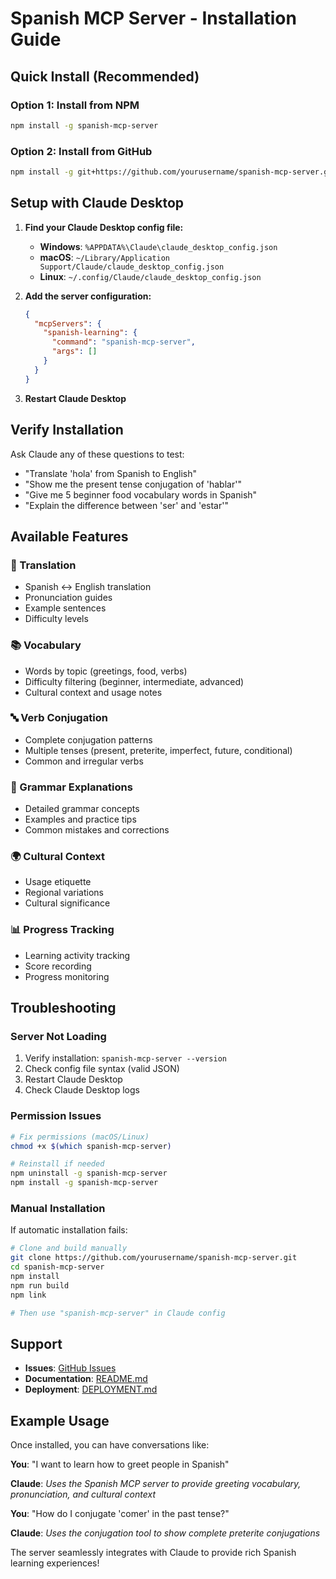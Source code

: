 # Spanish MCP Server - Installation Guide

## Quick Install (Recommended)

### Option 1: Install from NPM
```bash
npm install -g spanish-mcp-server
```

### Option 2: Install from GitHub
```bash
npm install -g git+https://github.com/yourusername/spanish-mcp-server.git
```

## Setup with Claude Desktop

1. **Find your Claude Desktop config file:**
   - **Windows**: `%APPDATA%\Claude\claude_desktop_config.json`
   - **macOS**: `~/Library/Application Support/Claude/claude_desktop_config.json`
   - **Linux**: `~/.config/Claude/claude_desktop_config.json`

2. **Add the server configuration:**
   ```json
   {
     "mcpServers": {
       "spanish-learning": {
         "command": "spanish-mcp-server",
         "args": []
       }
     }
   }
   ```

3. **Restart Claude Desktop**

## Verify Installation

Ask Claude any of these questions to test:
- "Translate 'hola' from Spanish to English"
- "Show me the present tense conjugation of 'hablar'"
- "Give me 5 beginner food vocabulary words in Spanish"
- "Explain the difference between 'ser' and 'estar'"

## Available Features

### 🔄 Translation
- Spanish ↔ English translation
- Pronunciation guides
- Example sentences
- Difficulty levels

### 📚 Vocabulary
- Words by topic (greetings, food, verbs)
- Difficulty filtering (beginner, intermediate, advanced)
- Cultural context and usage notes

### 🔤 Verb Conjugation
- Complete conjugation patterns
- Multiple tenses (present, preterite, imperfect, future, conditional)
- Common and irregular verbs

### 📖 Grammar Explanations
- Detailed grammar concepts
- Examples and practice tips
- Common mistakes and corrections

### 🌍 Cultural Context
- Usage etiquette
- Regional variations
- Cultural significance

### 📊 Progress Tracking
- Learning activity tracking
- Score recording
- Progress monitoring

## Troubleshooting

### Server Not Loading
1. Verify installation: `spanish-mcp-server --version`
2. Check config file syntax (valid JSON)
3. Restart Claude Desktop
4. Check Claude Desktop logs

### Permission Issues
```bash
# Fix permissions (macOS/Linux)
chmod +x $(which spanish-mcp-server)

# Reinstall if needed
npm uninstall -g spanish-mcp-server
npm install -g spanish-mcp-server
```

### Manual Installation
If automatic installation fails:

```bash
# Clone and build manually
git clone https://github.com/yourusername/spanish-mcp-server.git
cd spanish-mcp-server
npm install
npm run build
npm link

# Then use "spanish-mcp-server" in Claude config
```

## Support

- **Issues**: [GitHub Issues](https://github.com/yourusername/spanish-mcp-server/issues)
- **Documentation**: [README.md](README.md)
- **Deployment**: [DEPLOYMENT.md](DEPLOYMENT.md)

## Example Usage

Once installed, you can have conversations like:

**You**: "I want to learn how to greet people in Spanish"

**Claude**: *Uses the Spanish MCP server to provide greeting vocabulary, pronunciation, and cultural context*

**You**: "How do I conjugate 'comer' in the past tense?"

**Claude**: *Uses the conjugation tool to show complete preterite conjugations*

The server seamlessly integrates with Claude to provide rich Spanish learning experiences!
